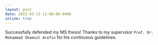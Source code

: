 ```yaml
---
layout: post
date: 2022-03-13 11:00:00-0400
inline: true
---
```


Successfully defended my MS thesis! Thanks to my supervisor `Prof. Dr. Mohammad Shamsul Arefin` for his continuous guidelines. 
